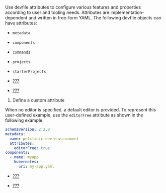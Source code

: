 Use devfile attributes to configure various features and properties
according to user and tooling needs. Attributes are
implementation-dependent and written in free-form YAML. The following
devfile objects can have attributes:

- `metadata`

- `components`

- `commands`

- `projects`

- `starterProjects`

- [???](/docs/2.1.0/adding-schema-version-to-a-devfile.adoc)

- [???](/docs/2.1.0/adding-a-name-to-a-devfile.adoc)

1. Define a custom attribute

When no editor is specified, a default editor is provided. To
represent this user-defined example, use the `editorFree` attribute
as shown in the following example:

```yaml
schemaVersion: 2.2.0
metadata:
  name: petclinic-dev-environment
  attributes:
    editorFree: true
components:
  - name: myapp
    kubernetes:
      uri: my-app.yaml
```

- [???](/docs/2.1.0/api-reference.adoc)

- [???](/docs/2.1.0/devfile-resources.adoc)
